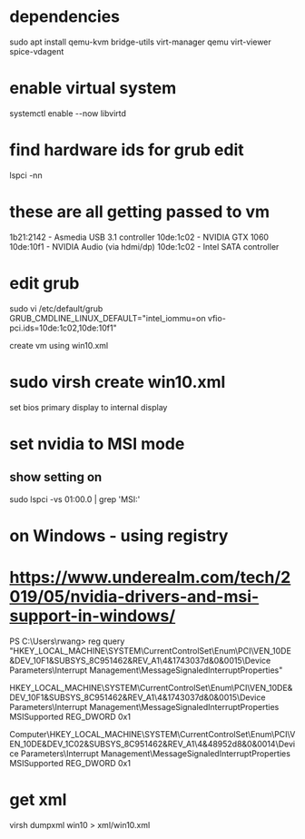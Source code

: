 # dependencies
sudo apt install qemu-kvm bridge-utils virt-manager qemu virt-viewer spice-vdagent

# enable virtual system
systemctl enable --now libvirtd


# find hardware ids for grub edit
lspci -nn

# these are all getting passed to vm
1b21:2142 - Asmedia USB 3.1 controller
10de:1c02 - NVIDIA GTX 1060
10de:10f1 - NVIDIA Audio (via hdmi/dp)
10de:1c02 - Intel SATA controller

# edit grub
sudo vi /etc/default/grub
GRUB_CMDLINE_LINUX_DEFAULT="intel_iommu=on vfio-pci.ids=10de:1c02,10de:10f1"


create vm using win10.xml
# sudo virsh create win10.xml

set bios primary display to internal display

# set nvidia to MSI mode 
## show setting on 
sudo lspci -vs 01:00.0 | grep 'MSI:'

# on Windows - using registry
# https://www.underealm.com/tech/2019/05/nvidia-drivers-and-msi-support-in-windows/
PS C:\Users\rwang> reg query "HKEY_LOCAL_MACHINE\SYSTEM\CurrentControlSet\Enum\PCI\VEN_10DE&DEV_10F1&SUBSYS_8C951462&REV_A1\4&1743037d&0&0015\Device Parameters\Interrupt Management\MessageSignaledInterruptProperties"

HKEY_LOCAL_MACHINE\SYSTEM\CurrentControlSet\Enum\PCI\VEN_10DE&DEV_10F1&SUBSYS_8C951462&REV_A1\4&1743037d&0&0015\Device Parameters\Interrupt Management\MessageSignaledInterruptProperties
    MSISupported    REG_DWORD    0x1

Computer\HKEY_LOCAL_MACHINE\SYSTEM\CurrentControlSet\Enum\PCI\VEN_10DE&DEV_1C02&SUBSYS_8C951462&REV_A1\4&48952d8&0&0014\Device Parameters\Interrupt Management\MessageSignaledInterruptProperties
    MSISupported    REG_DWORD    0x1

# get xml
virsh dumpxml win10 > xml/win10.xml
